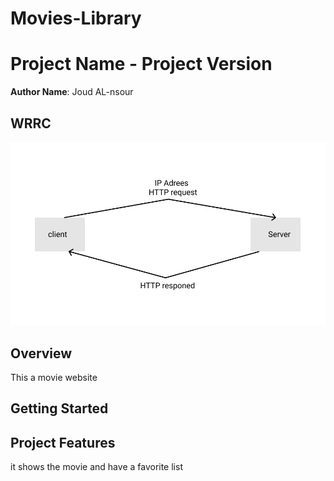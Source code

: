 # Movies-Library
# Project Name - Project Version

**Author Name**: Joud AL-nsour

## WRRC
 ![image](imgs/WRRC.png)

## Overview
This a movie website 
## Getting Started
<!-- What are the steps that a user must take in order to build this app on their own machine and get it running? -->

## Project Features
 it shows the movie and have a favorite list
